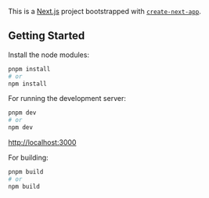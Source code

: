 This is a [Next.js](https://nextjs.org) project bootstrapped with [`create-next-app`](https://nextjs.org/docs/app/api-reference/cli/create-next-app).

## Getting Started

Install the node modules:

```bash
pnpm install
# or
npm install
```

For running the development server:

```bash
pnpm dev
# or
npm dev
```

[http://localhost:3000](http://localhost:3000)

For building:

```bash
pnpm build
# or
npm build
```
